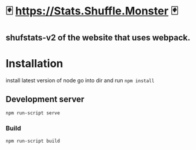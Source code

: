 # 🃏 https://Stats.Shuffle.Monster 🃏 
shufstats-v2 of the website that uses webpack.
----------------------------------------


# Installation

install latest version of node
go into dir and run `npm install`


## Development server

`npm run-script serve`

### Build

`npm run-script build`
